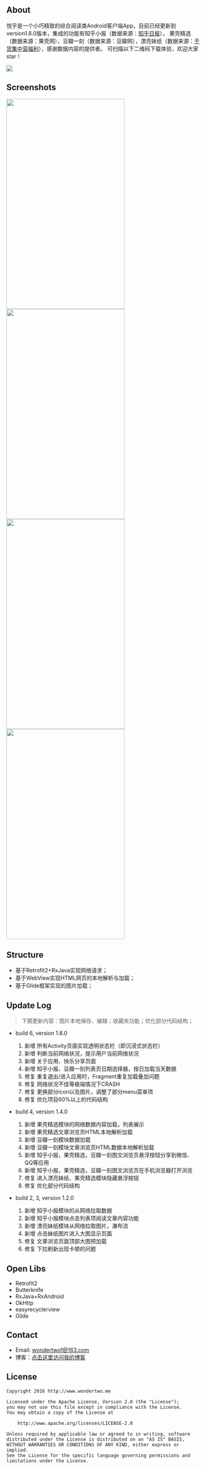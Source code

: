 
## About

悦乎是一个小巧精致的综合阅读类Android客户端App，目前已经更新到version1.8.0版本，集成的功能有知乎小报（数据来源：[知乎日报](https://github.com/izzyleung/ZhihuDailyPurify/wiki/%E7%9F%A5%E4%B9%8E%E6%97%A5%E6%8A%A5-API-%E5%88%86%E6%9E%90)），
果壳精选（数据来源：果壳网），豆瓣一刻（数据来源：豆瓣网），漂亮妹纸（数据来源：[干货集中营福利](http://gank.io/api/data/%E7%A6%8F%E5%88%A9/1000/1)），感谢数据内容的提供者。
可扫描以下二维码下载体验，欢迎大家star！

![](http://7xt4h7.com1.z0.glb.clouddn.com/Fir.im%E5%86%85%E6%B5%8B%E5%B9%B3%E5%8F%B0-%E6%82%A6%E4%B9%8E-%E4%BA%8C%E7%BB%B4%E7%A0%81.png)



## Screenshots

<img src="screenshots/app_yuehu_01.jpg" width="308" height="548"/>
<img src="screenshots/app_yuehu_02.jpg" width="308" height="548"/>

<img src="screenshots/app_yuehu_03.jpg" width="308" height="548"/>
<img src="screenshots/app_yuehu_04.jpg" width="308" height="548"/>


## Structure

* 基于Retrofit2+RxJava实现网络请求；
* 基于WebView实现HTML网页的本地解析与加载；
* 基于Glide框架实现的图片加载；


## Update Log

> 下期更新内容：图片本地保存、编辑；收藏夹功能；优化部分代码结构；

- build 6, version 1.8.0

    1. 新增   所有Activity页面实现透明状态栏（即沉浸式状态栏）
    2. 新增   判断当前网络状况，提示用户当前网络状况
    3. 新增   关于应用、快乐分享页面
    4. 新增   知乎小报、豆瓣一刻列表页日期选择器，按日加载当天数据
    5. 修复   重复退出/进入应用时，Fragment重复加载叠加问题
    6. 修复   网络状况不佳等极端情况下CRASH
    7. 修复   更换部分icon以及图片，调整了部分menu菜单项
    8. 修复   优化项目60%以上的代码结构

- build 4, version 1.4.0

    1. 新增   果壳精选模块的网络数据内容加载，列表展示
    2. 新增   果壳精选文章浏览页HTML本地解析加载
    3. 新增   豆瓣一刻模块数据加载
    4. 新增   豆瓣一刻模块文章浏览页HTML数据本地解析加载
    5. 新增   知乎小报，果壳精选，豆瓣一刻图文浏览页悬浮按钮分享到微信、QQ等应用
    6. 新增   知乎小报，果壳精选，豆瓣一刻图文浏览页在手机浏览器打开浏览
    7. 修复   进入漂亮妹纸、果壳精选模块隐藏悬浮按钮
    7. 修复   优化部分代码结构

- build 2, 3, version 1.2.0

    1. 新增   知乎小报模块的从网络拉取数据
    2. 新增   知乎小报模块点击列表项阅读文章内容功能
    3. 新增   漂亮妹纸模块从网络拉取图片，瀑布流
    4. 新增   点击妹纸图片进入大图显示页面
    5. 修复   文章浏览页面顶部大图预加载
    6. 修复   下拉刷新出现卡顿的问题


## Open Libs

* Retrofit2
* Butterknife
* RxJava+RxAndroid
* OkHttp
* easyrecyclerview
* Glide


## Contact

- Email: wondertwo1@163.com
- 博客：[点击这里访问我的博客](http://www.cnblogs.com/wondertwo/)


## License

```
Copyright 2016 http://www.wondertwo.me

Licensed under the Apache License, Version 2.0 (the "License");
you may not use this file except in compliance with the License.
You may obtain a copy of the License at

    http://www.apache.org/licenses/LICENSE-2.0

Unless required by applicable law or agreed to in writing, software
distributed under the License is distributed on an "AS IS" BASIS,
WITHOUT WARRANTIES OR CONDITIONS OF ANY KIND, either express or implied.
See the License for the specific language governing permissions and
limitations under the License.
```

